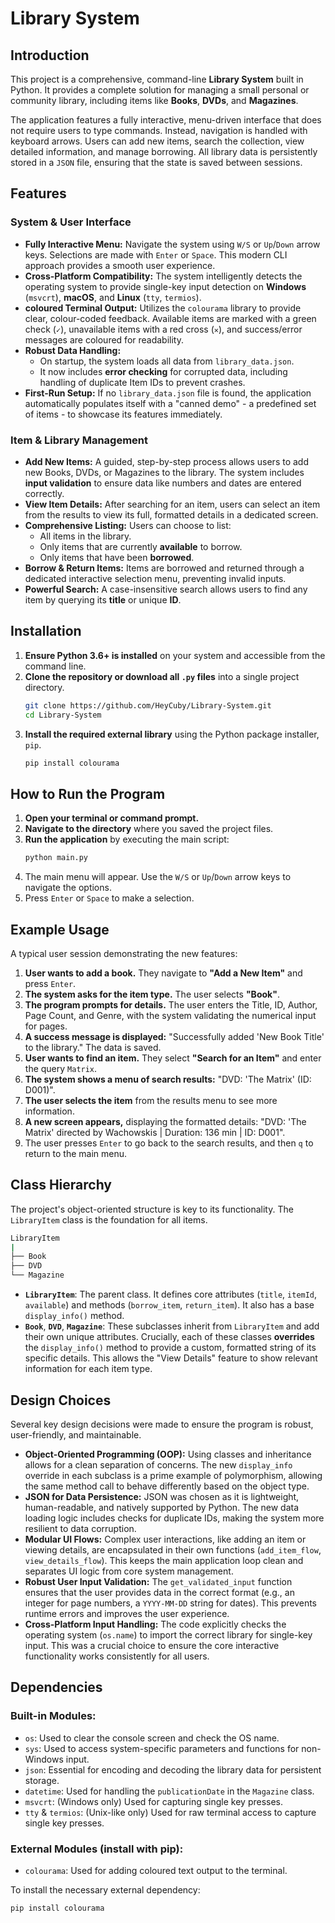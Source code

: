 # Library System

## Introduction

This project is a comprehensive, command-line **Library System** built in Python. It provides a complete solution for managing a small personal or community library, including items like **Books**, **DVDs**, and **Magazines**.

The application features a fully interactive, menu-driven interface that does not require users to type commands. Instead, navigation is handled with keyboard arrows. Users can add new items, search the collection, view detailed information, and manage borrowing. All library data is persistently stored in a `JSON` file, ensuring that the state is saved between sessions.

## Features

### System & User Interface
- **Fully Interactive Menu:** Navigate the system using `W/S` or `Up`/`Down` arrow keys. Selections are made with `Enter` or `Space`. This modern CLI approach provides a smooth user experience.
- **Cross-Platform Compatibility:** The system intelligently detects the operating system to provide single-key input detection on **Windows** (`msvcrt`), **macOS**, and **Linux** (`tty`, `termios`).
- **coloured Terminal Output:** Utilizes the `colourama` library to provide clear, colour-coded feedback. Available items are marked with a green check (`✓`), unavailable items with a red cross (`✕`), and success/error messages are coloured for readability.
- **Robust Data Handling:**
    - On startup, the system loads all data from `library_data.json`.
    - It now includes **error checking** for corrupted data, including handling of duplicate Item IDs to prevent crashes.
- **First-Run Setup:** If no `library_data.json` file is found, the application automatically populates itself with a "canned demo" - a predefined set of items - to showcase its features immediately.

### Item & Library Management
- **Add New Items:** A guided, step-by-step process allows users to add new Books, DVDs, or Magazines to the library. The system includes **input validation** to ensure data like numbers and dates are entered correctly.
- **View Item Details:** After searching for an item, users can select an item from the results to view its full, formatted details in a dedicated screen.
- **Comprehensive Listing:** Users can choose to list:
    - All items in the library.
    - Only items that are currently **available** to borrow.
    - Only items that have been **borrowed**.
- **Borrow & Return Items:** Items are borrowed and returned through a dedicated interactive selection menu, preventing invalid inputs.
- **Powerful Search:** A case-insensitive search allows users to find any item by querying its **title** or unique **ID**.

## Installation

1.  **Ensure Python 3.6+ is installed** on your system and accessible from the command line.
2.  **Clone the repository or download all `.py` files** into a single project directory.
    ```sh
    git clone https://github.com/HeyCuby/Library-System.git
    cd Library-System
    ```
3.  **Install the required external library** using the Python package installer, `pip`.
    ```sh
    pip install colourama
    ```

## How to Run the Program

1.  **Open your terminal or command prompt.**
2.  **Navigate to the directory** where you saved the project files.
3.  **Run the application** by executing the main script:
    ```sh
    python main.py
    ```
4.  The main menu will appear. Use the `W/S` or `Up`/`Down` arrow keys to navigate the options.
5.  Press `Enter` or `Space` to make a selection.

## Example Usage

A typical user session demonstrating the new features:

1.  **User wants to add a book.** They navigate to **"Add a New Item"** and press `Enter`.
2.  **The system asks for the item type.** The user selects **"Book"**.
3.  **The program prompts for details.** The user enters the Title, ID, Author, Page Count, and Genre, with the system validating the numerical input for pages.
4.  **A success message is displayed:** "Successfully added 'New Book Title' to the library." The data is saved.
5.  **User wants to find an item.** They select **"Search for an Item"** and enter the query `Matrix`.
6.  **The system shows a menu of search results:** "DVD: 'The Matrix' (ID: D001)".
7.  **The user selects the item** from the results menu to see more information.
8.  **A new screen appears,** displaying the formatted details: "DVD: 'The Matrix' directed by Wachowskis | Duration: 136 min | ID: D001".
9.  The user presses `Enter` to go back to the search results, and then `q` to return to the main menu.

## Class Hierarchy

The project's object-oriented structure is key to its functionality. The `LibraryItem` class is the foundation for all items.
```sh
LibraryItem
|
├── Book
├── DVD
└── Magazine
```

-   **`LibraryItem`**: The parent class. It defines core attributes (`title`, `itemId`, `available`) and methods (`borrow_item`, `return_item`). It also has a base `display_info()` method.
-   **`Book`**, **`DVD`**, **`Magazine`**: These subclasses inherit from `LibraryItem` and add their own unique attributes. Crucially, each of these classes **overrides** the `display_info()` method to provide a custom, formatted string of its specific details. This allows the "View Details" feature to show relevant information for each item type.

## Design Choices

Several key design decisions were made to ensure the program is robust, user-friendly, and maintainable.

-   **Object-Oriented Programming (OOP):** Using classes and inheritance allows for a clean separation of concerns. The new `display_info` override in each subclass is a prime example of polymorphism, allowing the same method call to behave differently based on the object type.
-   **JSON for Data Persistence:** JSON was chosen as it is lightweight, human-readable, and natively supported by Python. The new data loading logic includes checks for duplicate IDs, making the system more resilient to data corruption.
-   **Modular UI Flows:** Complex user interactions, like adding an item or viewing details, are encapsulated in their own functions (`add_item_flow`, `view_details_flow`). This keeps the main application loop clean and separates UI logic from core system management.
-   **Robust User Input Validation:** The `get_validated_input` function ensures that the user provides data in the correct format (e.g., an integer for page numbers, a `YYYY-MM-DD` string for dates). This prevents runtime errors and improves the user experience.
-   **Cross-Platform Input Handling:** The code explicitly checks the operating system (`os.name`) to import the correct library for single-key input. This was a crucial choice to ensure the core interactive functionality works consistently for all users.

## Dependencies

### Built-in Modules:
-   `os`: Used to clear the console screen and check the OS name.
-   `sys`: Used to access system-specific parameters and functions for non-Windows input.
-   `json`: Essential for encoding and decoding the library data for persistent storage.
-   `datetime`: Used for handling the `publicationDate` in the `Magazine` class.
-   `msvcrt`: (Windows only) Used for capturing single key presses.
-   `tty` & `termios`: (Unix-like only) Used for raw terminal access to capture single key presses.

### External Modules (install with pip):
-   `colourama`: Used for adding coloured text output to the terminal.

To install the necessary external dependency:
```sh
pip install colourama
